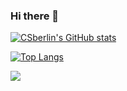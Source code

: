 ### Hi there 👋

<!--
**CSberlin/CSberlin** is a ✨ _special_ ✨ repository because its `README.md` (this file) appears on your GitHub profile.

Here are some ideas to get you started:

- 🔭 I’m currently working on home
- 🌱 I’m currently learning Go and kubernetes
- 👯 I’m looking to collaborate on DaLao
- 🤔 I’m looking for help with DaTui
- 💬 Ask me about ...
- 📫 How to reach me: rayzon0313@gmail.com
- 😄 Pronouns: ...
- ⚡ Fun fact: ...
-->

<!-- 统计卡片 -->
[![CSberlin's GitHub stats](https://github-readme-stats.vercel.app/api?username=CSberlin&count_private=true&show_icons=true&theme=dracula)](https://github.com/CSberlin/github-readme-stats)


<!-- 更多置顶 (暂时没拿得出手的项目还是不要置顶了哈哈哈)-->
<!-- [![Readme Card](https://github-readme-stats.vercel.app/api/pin/?username=CSberlin&show_owner=true)](https://github.com/CSbelrin/github-readme-stats) -->

<!-- 擅长语言 -->
[![Top Langs](https://github-readme-stats.vercel.app/api/top-langs/?username=CSberlin&layout=compact&theme=dracula)](https://github.com/CSberlin/github-readme-stats)

<!-- 活动统计图 -->
![](https://activity-graph.herokuapp.com/graph?username=CSberlin)
